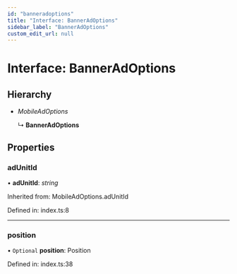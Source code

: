 ```yaml
---
id: "banneradoptions"
title: "Interface: BannerAdOptions"
sidebar_label: "BannerAdOptions"
custom_edit_url: null
---
```


# Interface: BannerAdOptions

## Hierarchy

* *MobileAdOptions*

  ↳ **BannerAdOptions**

## Properties

### adUnitId

• **adUnitId**: *string*

Inherited from: MobileAdOptions.adUnitId

Defined in: index.ts:8

___

### position

• `Optional` **position**: Position

Defined in: index.ts:38
